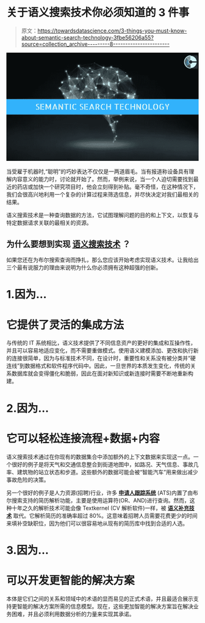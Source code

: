 # 关于语义搜索技术你必须知道的 3 件事

> 原文：<https://towardsdatascience.com/3-things-you-must-know-about-semantic-search-technology-3fbe56206a55?source=collection_archive---------8----------------------->

![](img/b0dabd40459daec08d7c32d880fa031e.png)

当受雇于机器时,“聪明”的巧妙表达不仅仅是一两道眉毛。当有报道称设备具有理解内容意义的能力时，讨论就开始了。然而，举例来说，当一个人迫切需要找到最近的药店或加快一个研究项目时，他会立刻得到补贴。毫不奇怪，在这种情况下，我们会很高兴地利用一个复杂的计算过程来筛选信息，并尽快决定对我们最相关的结果。

语义搜索技术是一种查询数据的方法，它试图理解问题的目的和上下文，以恢复与特定数据请求关联的最相关的资源。

## **为什么要想到实现** [**语义搜索技术**](https://www.careerbuilderforemployers.co.in/sourcing-technologies/talentstream-resume-parsing/) **？**

如果您还在为布尔搜索查询而挣扎，那么您应该开始考虑实现语义技术。让我给出三个最有说服力的理由来说明为什么你必须拥有这种超强的创新。

# 1.因为…

# 它提供了灵活的集成方法

与传统的 IT 系统相比，语义技术提供了不同信息资产的更好的集成和互操作性，并且可以容易地适应变化，而不需要重做模式。使用语义建模添加、更改和执行新的连接很简单，因为与标准技术不同，在设计时，重要性和关系没有被分类并“硬连线”到数据格式和软件程序代码中。因此，一旦世界的本质发生变化，传统的关系数据库就会变得僵化和脆弱，因此在面对新知识或新连接时需要不断地重新构建。

# 2.因为…

# 它可以轻松连接流程+数据+内容

语义搜索技术通过在你现有的数据集合中添加额外的上下文数据来实现这一点。一个很好的例子是将天气和交通信息整合到街道地图中，如路况、天气信息、事故几率、建筑物的站立状态和步道。这些额外的数据可能会被“智能汽车”用来做出减少事故危险的决策。

另一个很好的例子是人力资源(招聘)行业，许多 [**申请人跟踪系统**](https://www.careerbuilderforemployers.co.in/recruitment-software/talentstream-recruit/) (ATS)内置了由布尔搜索支持的简历解析功能，主要是使用运算符(OR、AND)进行查询。然而，这种十年之久的解析技术可能会像 Textkernel (CV 解析软件)一样，被 [**语义补充技术**](https://www.careerbuilderforemployers.co.in/sourcing-technologies/talentstream-resume-parsing/) 取代。它解析简历的准确率超过 80%。这意味着招聘人员需要花费更少的时间来填补空缺职位，因为他们可以很容易地从现有的简历库中找到合适的人选。

# 3.因为…

# 可以开发更智能的解决方案

本体是它们之间的关系和领域中的术语的显而易见的正式术语，并且最适合展示支持更智能的解决方案所需的信息模型。现在，这些更加智能的解决方案旨在解决业务困难，并且必须利用数据分析的力量来实现其承诺。